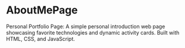 # AboutMePage
Personal Portfolio Page: A simple personal introduction web page showcasing favorite technologies and dynamic activity cards. Built with HTML, CSS, and JavaScript.
